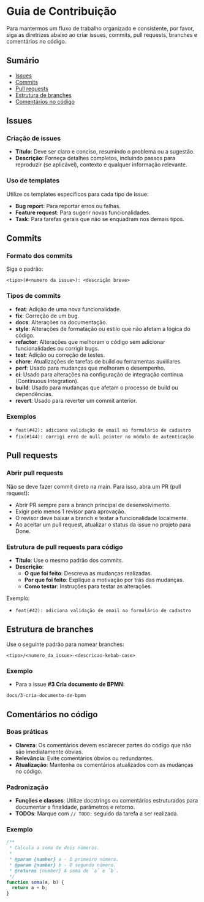 # Guia de Contribuição

Para mantermos um fluxo de trabalho organizado e consistente, por favor, siga as diretrizes abaixo ao criar issues, commits, pull requests, branches e comentários no código.

## Sumário

- [Issues](#issues)
- [Commits](#commits)
- [Pull requests](#pull-requests)
- [Estrutura de branches](#estrutura-de-branches)
- [Comentários no código](#comentários-no-código)

## Issues

### Criação de issues

- **Título**: Deve ser claro e conciso, resumindo o problema ou a sugestão.
- **Descrição**: Forneça detalhes completos, incluindo passos para reproduzir (se aplicável), contexto e qualquer informação relevante.

### Uso de templates

Utilize os templates específicos para cada tipo de issue:

- **Bug report**: Para reportar erros ou falhas.
- **Feature request**: Para sugerir novas funcionalidades.
- **Task**: Para tarefas gerais que não se enquadram nos demais tipos.

## Commits

### Formato dos commits

Siga o padrão:

```
<tipo>(#<numero da issue>): <descrição breve>
```

### Tipos de commits

- **feat**: Adição de uma nova funcionalidade.
- **fix**: Correção de um bug.
- **docs**: Alterações na documentação.
- **style**: Alterações de formatação ou estilo que não afetam a lógica do código.
- **refactor**: Alterações que melhoram o código sem adicionar funcionalidades ou corrigir bugs.
- **test**: Adição ou correção de testes.
- **chore**: Atualizações de tarefas de build ou ferramentas auxiliares.
- **perf**: Usado para mudanças que melhoram o desempenho.
- **ci**: Usado para alterações na configuração de integração contínua (Continuous Integration).
- **build**: Usado para mudanças que afetam o processo de build ou dependências.
- **revert**: Usado para reverter um commit anterior.

### Exemplos

- `feat(#42): adiciona validação de email no formulário de cadastro`
- `fix(#144): corrigi erro de null pointer no módulo de autenticação`

## Pull requests

### Abrir pull requests

Não se deve fazer commit direto na main. Para isso, abra um PR (pull request):

- Abrir PR sempre para a branch principal de desenvolvimento.
- Exigir pelo menos 1 revisor para aprovação.
- O revisor deve baixar a branch e testar a funcionalidade localmente.
- Ao aceitar um pull request, atualizar o status da issue no projeto para Done.

### Estrutura de pull requests para código

- **Título**: Use o mesmo padrão dos commits.
- **Descrição**:
  - **O que foi feito**: Descreva as mudanças realizadas.
  - **Por que foi feito**: Explique a motivação por trás das mudanças.
  - **Como testar**: Instruções para testar as alterações.

Exemplo:

- `feat(#42): adiciona validação de email no formulário de cadastro`

## Estrutura de branches

Use o seguinte padrão para nomear branches:

```
<tipo>/<numero_da_issue>-<descricao-kebab-case>
```

### Exemplo

- Para a issue **#3 Cria documento de BPMN**:

```
docs/3-cria-documento-de-bpmn
```

## Comentários no código

### Boas práticas

- **Clareza**: Os comentários devem esclarecer partes do código que não são imediatamente óbvias.
- **Relevância**: Evite comentários óbvios ou redundantes.
- **Atualização**: Mantenha os comentários atualizados com as mudanças no código.

### Padronização

- **Funções e classes**: Utilize docstrings ou comentários estruturados para documentar a finalidade, parâmetros e retorno.
- **TODOs**: Marque com `// TODO:` seguido da tarefa a ser realizada.

### Exemplo

```javascript
/**
 * Calcula a soma de dois números.
 *
 * @param {number} a - O primeiro número.
 * @param {number} b - O segundo número.
 * @returns {number} A soma de `a` e `b`.
 */
function soma(a, b) {
  return a + b;
}
```
